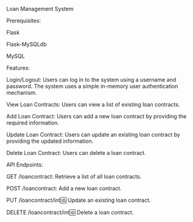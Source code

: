 Loan Management System

Prerequisites:

Flask

Flask-MySQLdb

MySQL

Features:

Login/Logout: Users can log in to the system using a username and password. The system uses a simple in-memory user authentication mechanism.

View Loan Contracts: Users can view a list of existing loan contracts.

Add Loan Contract: Users can add a new loan contract by providing the required information.

Update Loan Contract: Users can update an existing loan contract by providing the updated information.

Delete Loan Contract: Users can delete a loan contract.

API Endpoints:

GET /loancontract: Retrieve a list of all loan contracts.

POST /loancontract: Add a new loan contract.

PUT /loancontract/int:id: Update an existing loan contract.

DELETE /loancontract/int:id: Delete a loan contract.
